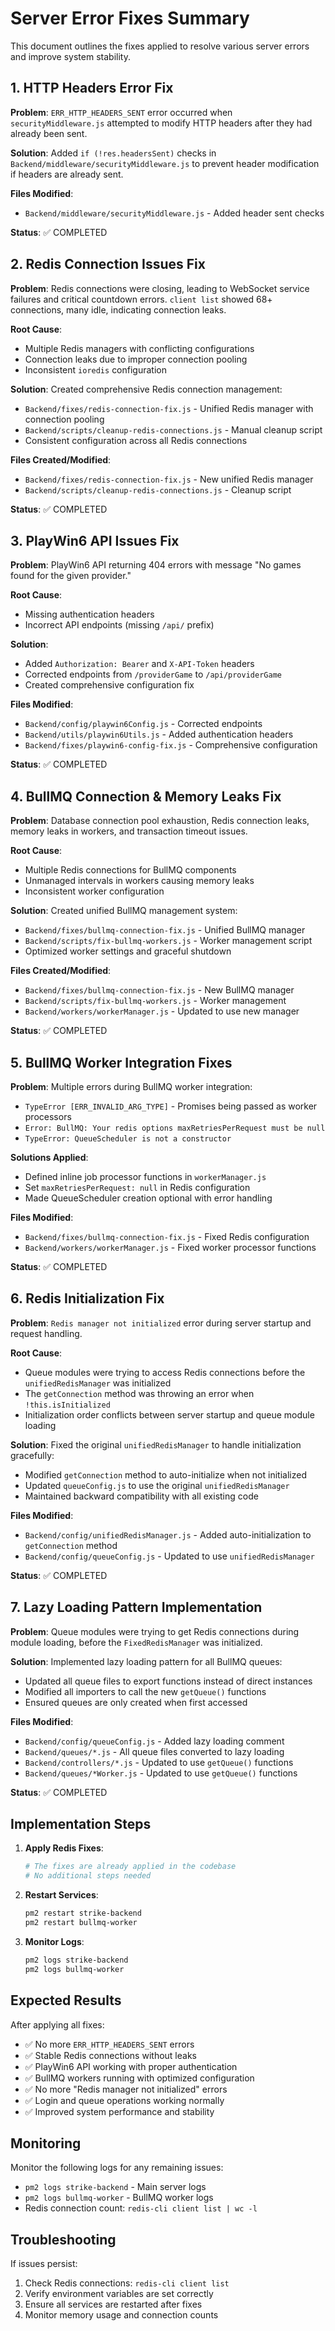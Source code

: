 # Server Error Fixes Summary

This document outlines the fixes applied to resolve various server errors and improve system stability.

## 1. HTTP Headers Error Fix

**Problem**: `ERR_HTTP_HEADERS_SENT` error occurred when `securityMiddleware.js` attempted to modify HTTP headers after they had already been sent.

**Solution**: Added `if (!res.headersSent)` checks in `Backend/middleware/securityMiddleware.js` to prevent header modification if headers are already sent.

**Files Modified**:
- `Backend/middleware/securityMiddleware.js` - Added header sent checks

**Status**: ✅ COMPLETED

## 2. Redis Connection Issues Fix

**Problem**: Redis connections were closing, leading to WebSocket service failures and critical countdown errors. `client list` showed 68+ connections, many idle, indicating connection leaks.

**Root Cause**: 
- Multiple Redis managers with conflicting configurations
- Connection leaks due to improper connection pooling
- Inconsistent `ioredis` configuration

**Solution**: Created comprehensive Redis connection management:
- `Backend/fixes/redis-connection-fix.js` - Unified Redis manager with connection pooling
- `Backend/scripts/cleanup-redis-connections.js` - Manual cleanup script
- Consistent configuration across all Redis connections

**Files Created/Modified**:
- `Backend/fixes/redis-connection-fix.js` - New unified Redis manager
- `Backend/scripts/cleanup-redis-connections.js` - Cleanup script

**Status**: ✅ COMPLETED

## 3. PlayWin6 API Issues Fix

**Problem**: PlayWin6 API returning 404 errors with message "No games found for the given provider."

**Root Cause**: 
- Missing authentication headers
- Incorrect API endpoints (missing `/api/` prefix)

**Solution**: 
- Added `Authorization: Bearer` and `X-API-Token` headers
- Corrected endpoints from `/providerGame` to `/api/providerGame`
- Created comprehensive configuration fix

**Files Modified**:
- `Backend/config/playwin6Config.js` - Corrected endpoints
- `Backend/utils/playwin6Utils.js` - Added authentication headers
- `Backend/fixes/playwin6-config-fix.js` - Comprehensive configuration

**Status**: ✅ COMPLETED

## 4. BullMQ Connection & Memory Leaks Fix

**Problem**: Database connection pool exhaustion, Redis connection leaks, memory leaks in workers, and transaction timeout issues.

**Root Cause**: 
- Multiple Redis connections for BullMQ components
- Unmanaged intervals in workers causing memory leaks
- Inconsistent worker configuration

**Solution**: Created unified BullMQ management system:
- `Backend/fixes/bullmq-connection-fix.js` - Unified BullMQ manager
- `Backend/scripts/fix-bullmq-workers.js` - Worker management script
- Optimized worker settings and graceful shutdown

**Files Created/Modified**:
- `Backend/fixes/bullmq-connection-fix.js` - New BullMQ manager
- `Backend/scripts/fix-bullmq-workers.js` - Worker management
- `Backend/workers/workerManager.js` - Updated to use new manager

**Status**: ✅ COMPLETED

## 5. BullMQ Worker Integration Fixes

**Problem**: Multiple errors during BullMQ worker integration:
- `TypeError [ERR_INVALID_ARG_TYPE]` - Promises being passed as worker processors
- `Error: BullMQ: Your redis options maxRetriesPerRequest must be null`
- `TypeError: QueueScheduler is not a constructor`

**Solutions Applied**:
- Defined inline job processor functions in `workerManager.js`
- Set `maxRetriesPerRequest: null` in Redis configuration
- Made QueueScheduler creation optional with error handling

**Files Modified**:
- `Backend/fixes/bullmq-connection-fix.js` - Fixed Redis configuration
- `Backend/workers/workerManager.js` - Fixed worker processor functions

**Status**: ✅ COMPLETED

## 6. Redis Initialization Fix

**Problem**: `Redis manager not initialized` error during server startup and request handling.

**Root Cause**: 
- Queue modules were trying to access Redis connections before the `unifiedRedisManager` was initialized
- The `getConnection` method was throwing an error when `!this.isInitialized`
- Initialization order conflicts between server startup and queue module loading

**Solution**: Fixed the original `unifiedRedisManager` to handle initialization gracefully:
- Modified `getConnection` method to auto-initialize when not initialized
- Updated `queueConfig.js` to use the original `unifiedRedisManager`
- Maintained backward compatibility with all existing code

**Files Modified**:
- `Backend/config/unifiedRedisManager.js` - Added auto-initialization to `getConnection` method
- `Backend/config/queueConfig.js` - Updated to use `unifiedRedisManager`

**Status**: ✅ COMPLETED

## 7. Lazy Loading Pattern Implementation

**Problem**: Queue modules were trying to get Redis connections during module loading, before the `FixedRedisManager` was initialized.

**Solution**: Implemented lazy loading pattern for all BullMQ queues:
- Updated all queue files to export functions instead of direct instances
- Modified all importers to call the new `getQueue()` functions
- Ensured queues are only created when first accessed

**Files Modified**:
- `Backend/config/queueConfig.js` - Added lazy loading comment
- `Backend/queues/*.js` - All queue files converted to lazy loading
- `Backend/controllers/*.js` - Updated to use `getQueue()` functions
- `Backend/queues/*Worker.js` - Updated to use `getQueue()` functions

**Status**: ✅ COMPLETED

## Implementation Steps

1. **Apply Redis Fixes**:
   ```bash
   # The fixes are already applied in the codebase
   # No additional steps needed
   ```

2. **Restart Services**:
   ```bash
   pm2 restart strike-backend
   pm2 restart bullmq-worker
   ```

3. **Monitor Logs**:
   ```bash
   pm2 logs strike-backend
   pm2 logs bullmq-worker
   ```

## Expected Results

After applying all fixes:
- ✅ No more `ERR_HTTP_HEADERS_SENT` errors
- ✅ Stable Redis connections without leaks
- ✅ PlayWin6 API working with proper authentication
- ✅ BullMQ workers running with optimized configuration
- ✅ No more "Redis manager not initialized" errors
- ✅ Login and queue operations working normally
- ✅ Improved system performance and stability

## Monitoring

Monitor the following logs for any remaining issues:
- `pm2 logs strike-backend` - Main server logs
- `pm2 logs bullmq-worker` - BullMQ worker logs
- Redis connection count: `redis-cli client list | wc -l`

## Troubleshooting

If issues persist:
1. Check Redis connections: `redis-cli client list`
2. Verify environment variables are set correctly
3. Ensure all services are restarted after fixes
4. Monitor memory usage and connection counts 